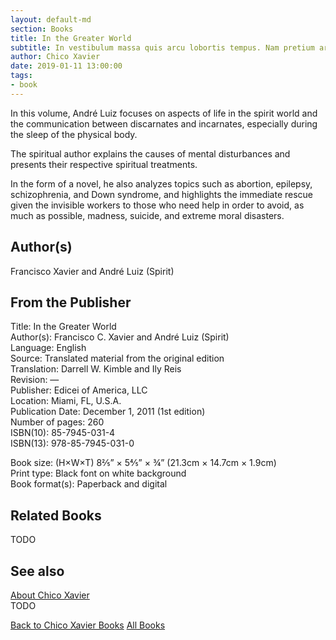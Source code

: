 ```yaml
---
layout: default-md
section: Books
title: In the Greater World
subtitle: In vestibulum massa quis arcu lobortis tempus. Nam pretium arcu in odio vulputate luctus.
author: Chico Xavier
date: 2019-01-11 13:00:00
tags: 
- book
---
```


In this volume, André Luiz focuses on aspects of life in the spirit world and the communication between discarnates and incarnates, especially during the sleep of the physical body.

The spiritual author explains the causes of mental disturbances and presents their respective spiritual treatments.

In the form of a novel, he also analyzes topics such as abortion, epilepsy, schizophrenia, and Down syndrome, and highlights the immediate rescue given the invisible workers to those who need help in order to avoid, as much as possible, madness, suicide, and extreme moral disasters.

## Author(s)
Francisco Xavier and André Luiz (Spirit)

## From the Publisher
Title: 	In the Greater World  
Author(s): 	Francisco C. Xavier and André Luiz (Spirit)  
Language: 	English  
Source: 	Translated material from the original edition  
Translation: 	Darrell W. Kimble and Ily Reis  
Revision: 	—  
Publisher: 	Edicei of America, LLC  
Location: 	Miami, FL, U.S.A.  
Publication Date: 	December 1, 2011 (1st edition)  
Number of pages: 	260  
ISBN(10): 	85-7945-031-4  
ISBN(13): 	978-85-7945-031-0  
  
Book size: (H×W×T) 	8⅖” × 5⅘” × ¾” (21.3cm × 14.7cm × 1.9cm)  
Print type: 	Black font on white background  
Book format(s): 	Paperback and digital  

## Related Books
TODO

## See also
[About Chico Xavier](/profile/chico-xavier)  
TODO


<a href="/books/chico-xavier" class="button">Back to Chico Xavier Books</a>
<a href="/books" class="button">All Books</a>

